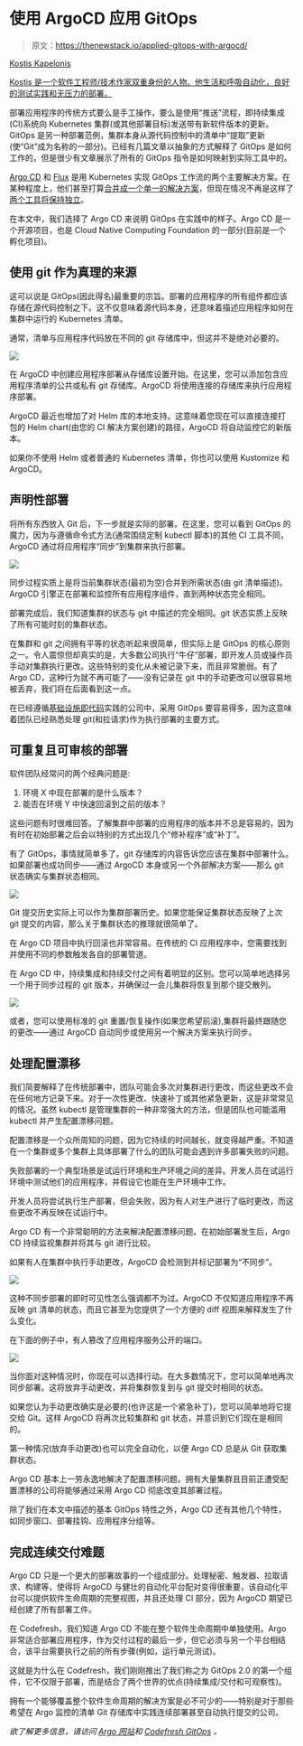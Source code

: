 # 使用 ArgoCD 应用 GitOps

> 原文：<https://thenewstack.io/applied-gitops-with-argocd/>

[](https://www.linkedin.com/in/kkapelon/)

[Kostis Kapelonis](https://www.linkedin.com/in/kkapelon/)

[Kostis 是一个软件工程师/技术作家双重身份的人物。他生活和呼吸自动化，良好的测试实践和无压力的部署。](https://www.linkedin.com/in/kkapelon/)

[](https://www.linkedin.com/in/kkapelon/)[](https://www.linkedin.com/in/kkapelon/)

部署应用程序的传统方式要么是手工操作，要么是使用“推送”流程，即持续集成(CI)系统向 Kubernetes 集群(或其他部署目标)发送带有新软件版本的更新。GitOps 是另一种部署范例，集群本身从源代码控制中的清单中“提取”更新(使“Git”成为名称的一部分)。已经有几篇文章以抽象的方式解释了 GitOps 是如何工作的，但是很少有文章展示了所有的 GitOps 指令是如何映射到实际工具中的。

[Argo CD](https://argoproj.github.io/argo-cd/) 和 [Flux](https://thenewstack.io/gitops-made-simple-with-flux/) 是用 Kubernetes 实现 GitOps 工作流的两个主要解决方案。在某种程度上，他们甚至打算[合并成一个单一的解决方案](https://www.weave.works/blog/argo-flux-join-forces)，但现在情况不再是这样了[两个工具将保持独立](https://toolkit.fluxcd.io/faq/#is-the-gitops-toolkit-related-to-the-gitops-engine)。

在本文中，我们选择了 Argo CD 来说明 GitOps 在实践中的样子。Argo CD 是一个开源项目，也是 Cloud Native Computing Foundation 的一部分(目前是一个孵化项目)。

## 使用 git 作为真理的来源

这可以说是 GitOps(因此得名)最重要的宗旨。部署的应用程序的所有组件都应该存储在源代码控制之下。这不仅意味着源代码本身，还意味着描述应用程序如何在集群中运行的 Kubernetes 清单。

通常，清单与应用程序代码放在不同的 git 存储库中，但这并不是绝对必要的。

[![](img/5d2e475ef464c5f9ef9ca63d493e403b.png)](https://cdn.thenewstack.io/media/2020/11/85b534af-image3.png)

在 ArgoCD 中创建应用程序部署从存储库设置开始。在这里，您可以添加包含应用程序清单的公共或私有 git 存储库。ArgoCD 将使用连接的存储库来执行应用程序部署。

ArgoCD 最近也增加了对 Helm 库的本地支持。这意味着您现在可以直接连接打包的 Helm chart(由您的 CI 解决方案创建)的路径，ArgoCD 将自动监控它的新版本。

如果你不使用 Helm 或者普通的 Kubernetes 清单，你也可以使用 Kustomize 和 ArgoCD。

## 声明性部署

将所有东西放入 Git 后，下一步就是实际的部署。在这里，您可以看到 GitOps 的魔力，因为与遵循命令式方法(通常围绕定制 kubectl 脚本)的其他 CI 工具不同，ArgoCD 通过将应用程序“同步”到集群来执行部署。

[![](img/8a710a9968797459a4ce4242d0d4a8af.png)](https://cdn.thenewstack.io/media/2020/11/016e1884-image6.png)

同步过程实质上是将当前集群状态(最初为空)合并到所需状态(由 git 清单描述)。ArgoCD 引擎正在部署和监控所有应用程序组件，直到两种状态完全相同。

部署完成后，我们知道集群的状态与 git 中描述的完全相同。git 状态实质上反映了所有可能时刻的集群状态。

在集群和 git 之间拥有平等的状态听起来很简单，但实际上是 GitOps 的核心原则之一。令人震惊但却真实的是，大多数公司执行“牛仔”部署，即开发人员或操作员手动对集群执行更改。这些特别的变化从未被记录下来，而且非常脆弱。有了 Argo CD，这种行为就不再可能了——没有记录在 git 中的手动更改可以很容易地被丢弃，我们将在后面看到这一点。

在已经遵循[基础设施即代码](https://thenewstack.io/how-infrastructure-as-code-democratizes-scale/)实践的公司中，采用 GitOps 要容易得多，因为这意味着团队已经熟悉处理 git(和拉请求)作为执行部署的主要方式。

## 可重复且可审核的部署

软件团队经常问的两个经典问题是:

1.  环境 X 中现在部署的是什么版本？
2.  能否在环境 Y 中快速回滚到之前的版本？

这些问题有时很难回答。了解集群中部署的应用程序的版本并不总是容易的，因为有时在初始部署之后会以特别的方式出现几个“修补程序”或“补丁”。

有了 GitOps，事情就简单多了。git 存储库的内容告诉您应该在集群中部署什么。如果部署也成功同步——通过 ArgoCD 本身或另一个外部解决方案——那么 git 状态确实与集群状态相同。

[![](img/c284dc254f1875d40d61b5e27133692d.png)](https://cdn.thenewstack.io/media/2020/11/8aad4303-image2.png)

Git 提交历史实际上可以作为集群部署历史。如果您能保证集群状态反映了上次 git 提交的内容，那么关于集群状态的推理就很简单了。

在 Argo CD 项目中执行回滚也非常容易。在传统的 CI 应用程序中，您需要找到并使用不同的参数触发各自的部署管道。

在 Argo CD 中，持续集成和持续交付之间有着明显的区别。您可以简单地选择另一个用于同步过程的 git 版本，并确保过一会儿集群将恢复到那个提交散列。

[![](img/565b493f2ff62631add0dcc1fbfb0739.png)](https://cdn.thenewstack.io/media/2020/11/6f37326f-image4.png)

或者，您可以使用标准的 git 重置/恢复操作(如果您希望前滚),集群将最终跟随您的更改——通过 ArgoCD 自动同步或使用另一个解决方案来执行同步。

## 处理配置漂移

我们简要解释了在传统部署中，团队可能会多次对集群进行更改，而这些更改不会在任何地方记录下来。对于一次性更改、快速补丁或其他紧急更新，这是非常常见的情况。虽然 kubectl 是管理集群的一种非常强大的方法，但是团队也可能滥用 kubectl 并产生配置漂移问题。

配置漂移是一个众所周知的问题，因为它持续的时间越长，就变得越严重。不知道在一个集群或多个集群上具体部署了什么的团队可能会遇到许多部署失败的问题。

失败部署的一个典型场景是试运行环境和生产环境之间的差异。开发人员在试运行环境中测试他们的应用程序，并假设它也能在生产环境中工作。

开发人员将尝试执行生产部署，但会失败，因为有人对生产进行了临时更改，而这些更改不再反映在试运行中。

Argo CD 有一个非常聪明的方法来解决配置漂移问题。在初始部署发生后，Argo CD 持续监视集群并将其与 git 进行比较。

如果有人在集群中执行手动更改，ArgoCD 会检测到并标记部署为“不同步”。

[![](img/673f1a17455ff6f2a9ea42a89accb00e.png)](https://cdn.thenewstack.io/media/2020/11/53547f3b-image8.png)

这种不同步部署的即时可见性怎么强调都不为过。ArgoCD 不仅知道应用程序不再反映 git 清单的状态，而且它甚至为您提供了一个方便的 diff 视图来解释发生了什么变化。

在下面的例子中，有人篡改了应用程序服务公开的端口。

[![](img/ce7ae6f025e38612ec8db084e1f1ee70.png)](https://cdn.thenewstack.io/media/2020/11/e617ae12-image5.png)

当你面对这种情况时，你现在可以选择行动。在大多数情况下，您可以简单地再次同步部署。这将放弃手动更改，并将集群恢复到与 git 提交时相同的状态。

如果您认为手动更改确实是必要的(也许这是一个紧急补丁)，您可以简单地将它提交给 Git。这样 ArgoCD 将再次比较集群和 git 状态，并意识到它们现在是相同的。

第一种情况(放弃手动更改)也可以完全自动化，以便 Argo CD 总是从 Git 获取集群状态。

Argo CD 基本上一劳永逸地解决了配置漂移问题。拥有大量集群且目前正遭受配置漂移的公司将能够通过采用 Argo CD 彻底改变其部署过程。

除了我们在本文中描述的基本 GitOps 特性之外，Argo CD 还有其他几个特性，如同步窗口、部署挂钩、应用程序分组等。

## 完成连续交付难题

Argo CD 只是一个更大的部署故事的一个组成部分。处理秘密、触发器、拉取请求、构建等，使得将 ArgoCD 与健壮的自动化平台配对变得很重要，该自动化平台可以提供软件生命周期的完整视图，并且还处理 CI 部分，因为 ArgoCD 期望已经创建了所有部署工件。

在 Codefresh，我们知道 Argo CD 不能在整个软件生命周期中单独使用。Argo 非常适合部署应用程序，作为交付过程的最后一步，但它必须与另一个平台相结合，该平台需要执行之前的所有步骤(例如，运行单元测试)。

这就是为什么在 Codefresh，我们刚刚推出了我们称之为 GitOps 2.0 的第一个组件，它不仅限于部署，而是结合了两个世界的优点(持续集成/交付和可观察性)。

拥有一个能够覆盖整个软件生命周期的解决方案是必不可少的——特别是对于那些希望在 Argo 监控的清单 Git 存储库中实践连续部署甚至自动执行提交的公司。

*欲了解更多信息，请访问 [Argo 网站](https://argoproj.github.io/)和 [Codefresh GitOps](https://codefresh.io/gitops/?utm_source=newsstack&medium=blog&utm_campaign=gitops-2-launch) 。*

<svg xmlns:xlink="http://www.w3.org/1999/xlink" viewBox="0 0 68 31" version="1.1"><title>Group</title> <desc>Created with Sketch.</desc></svg>